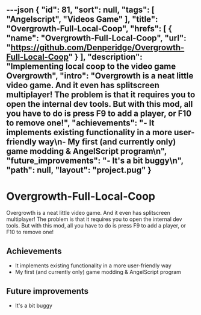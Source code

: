 ---json
{
"id": 81,
"sort": null,
"tags": [
"Angelscript",
"Videos Game"
],
"title": "Overgrowth-Full-Local-Coop",
"hrefs": [
{
"name": "Overgrowth-Full-Local-Coop",
"url": "https://github.com/Denperidge/Overgrowth-Full-Local-Coop"
}
],
"description": "Implementing local coop to the video game Overgrowth",
"intro": "Overgrowth is a neat little video game. And it even has splitscreen multiplayer! The problem is that it requires you to open the internal dev tools. But with this mod, all you have to do is press F9 to add a player, or F10 to remove one!",
"achievements": "- It implements existing functionality in a more user-friendly way\n- My first (and currently only) game modding & AngelScript program\n",
"future_improvements": "- It's a bit buggy\n",
"path": null,
"layout": "project.pug"
}
---
# Overgrowth-Full-Local-Coop
Overgrowth is a neat little video game. And it even has splitscreen multiplayer! The problem is that it requires you to open the internal dev tools. But with this mod, all you have to do is press F9 to add a player, or F10 to remove one!

## Achievements
- It implements existing functionality in a more user-friendly way
- My first (and currently only) game modding & AngelScript program


## Future improvements
- It's a bit buggy

